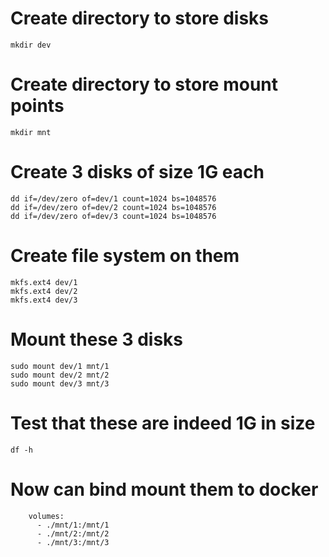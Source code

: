 # Create directory to store disks
```
mkdir dev
```

# Create directory to store mount points
```
mkdir mnt
```

# Create 3 disks of size 1G each
```
dd if=/dev/zero of=dev/1 count=1024 bs=1048576
dd if=/dev/zero of=dev/2 count=1024 bs=1048576
dd if=/dev/zero of=dev/3 count=1024 bs=1048576
```

# Create file system on them
```
mkfs.ext4 dev/1
mkfs.ext4 dev/2
mkfs.ext4 dev/3
```

# Mount these 3 disks
```
sudo mount dev/1 mnt/1
sudo mount dev/2 mnt/2
sudo mount dev/3 mnt/3
```

# Test that these are indeed 1G in size
```
df -h 
```


# Now can bind mount them to docker
```
    volumes:
      - ./mnt/1:/mnt/1
      - ./mnt/2:/mnt/2
      - ./mnt/3:/mnt/3
```
